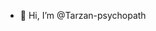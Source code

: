 - 👋 Hi, I’m @Tarzan-psychopath


<!---
Tarzan-psychopath/Tarzan-psychopath is a ✨ special ✨ repository because its `README.md` (this file) appears on your GitHub profile.
You can click the Preview link to take a look at your changes.
--->
